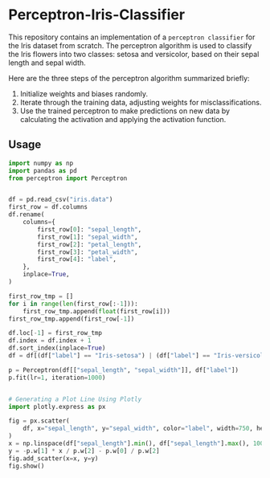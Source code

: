 # Perceptron-Iris-Classifier

This repository contains an implementation of a `perceptron classifier` for the Iris dataset from scratch. The perceptron algorithm is used to classify the Iris flowers into two classes: setosa and versicolor, based on their sepal length and sepal width.

Here are the three steps of the perceptron algorithm summarized briefly:

1. Initialize weights and biases randomly.
2. Iterate through the training data, adjusting weights for misclassifications.
3. Use the trained perceptron to make predictions on new data by calculating the activation and applying the activation function.

## Usage

```python
import numpy as np
import pandas as pd
from perceptron import Perceptron


df = pd.read_csv("iris.data")
first_row = df.columns
df.rename(
    columns={
        first_row[0]: "sepal_length",
        first_row[1]: "sepal_width",
        first_row[2]: "petal_length",
        first_row[3]: "petal_width",
        first_row[4]: "label",
    },
    inplace=True,
)

first_row_tmp = []
for i in range(len(first_row[:-1])):
    first_row_tmp.append(float(first_row[i]))
first_row_tmp.append(first_row[-1])

df.loc[-1] = first_row_tmp
df.index = df.index + 1
df.sort_index(inplace=True)
df = df[(df["label"] == "Iris-setosa") | (df["label"] == "Iris-versicolor")]

p = Perceptron(df[["sepal_length", "sepal_width"]], df["label"])
p.fit(lr=1, iteration=1000)


# Generating a Plot Line Using Plotly
import plotly.express as px

fig = px.scatter(
    df, x="sepal_length", y="sepal_width", color="label", width=750, height=500
)
x = np.linspace(df["sepal_length"].min(), df["sepal_length"].max(), 100)
y = -p.w[1] * x / p.w[2] - p.w[0] / p.w[2]
fig.add_scatter(x=x, y=y)
fig.show()
